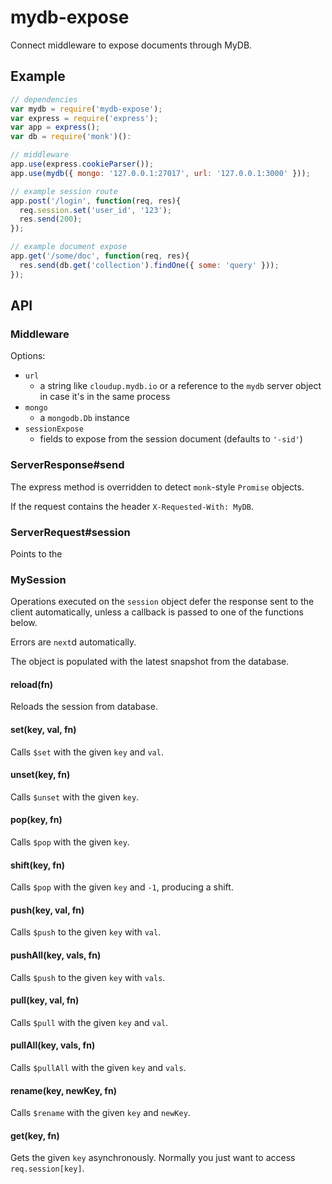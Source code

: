 # mydb-expose

  Connect middleware to expose documents through MyDB.

## Example

```js
// dependencies
var mydb = require('mydb-expose');
var express = require('express');
var app = express();
var db = require('monk')():

// middleware
app.use(express.cookieParser());
app.use(mydb({ mongo: '127.0.0.1:27017', url: '127.0.0.1:3000' }));

// example session route
app.post('/login', function(req, res){
  req.session.set('user_id', '123');
  res.send(200);
});

// example document expose
app.get('/some/doc', function(req, res){
  res.send(db.get('collection').findOne({ some: 'query' }));
});
```

## API

### Middleware

  Options:
  
  - `url`
    - a string like `cloudup.mydb.io` or a reference to the `mydb`
      server object in case it's in the same process
  - `mongo`
    - a `mongodb.Db` instance
  - `sessionExpose`
    - fields to expose from the session document (defaults to `'-sid'`)

### ServerResponse#send

  The express method is overridden to detect `monk`-style `Promise` 
  objects.

  If the request contains the header `X-Requested-With: MyDB`.

### ServerRequest#session

  Points to the 

### MySession

  Operations executed on the `session` object defer the response sent to
  the client automatically, unless a callback is passed to one of the
  functions below.

  Errors are `next`d automatically.

  The object is populated with the latest snapshot from the database.

#### reload(fn)

  Reloads the session from database.

#### set(key, val, fn)

  Calls `$set` with the given `key` and `val`.

#### unset(key, fn)

  Calls `$unset` with the given `key`.

#### pop(key, fn)

  Calls `$pop` with the given `key`.

#### shift(key, fn)

  Calls `$pop` with the given `key` and `-1`, producing a shift.

#### push(key, val, fn)

  Calls `$push` to the given `key` with `val`.

#### pushAll(key, vals, fn)

  Calls `$push` to the given `key` with `vals`.

#### pull(key, val, fn)

  Calls `$pull` with the given `key` and `val`.

#### pullAll(key, vals, fn)

  Calls `$pullAll` with the given `key` and `vals`.

#### rename(key, newKey, fn)

  Calls `$rename` with the given `key` and `newKey`.

#### get(key, fn)

  Gets the given `key` asynchronously. Normally you just want to access
  `req.session[key]`.
